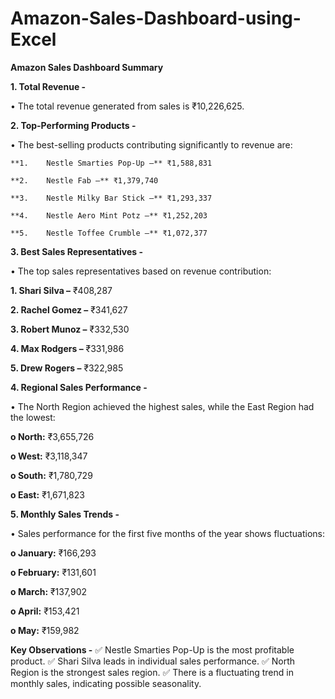 # Amazon-Sales-Dashboard-using-Excel

**Amazon Sales Dashboard Summary**

**1. Total Revenue -** 

• The total revenue generated from sales is ₹10,226,625.


**2. Top-Performing Products -** 

• The best-selling products contributing significantly to revenue are:

    **1.	Nestle Smarties Pop-Up –** ₹1,588,831

    **2.	Nestle Fab –** ₹1,379,740

    **3.	Nestle Milky Bar Stick –** ₹1,293,337

    **4.	Nestle Aero Mint Potz –** ₹1,252,203

    **5.	Nestle Toffee Crumble –** ₹1,072,377

**3. Best Sales Representatives -** 

• The top sales representatives based on revenue contribution:

**1.	Shari Silva –** ₹408,287

**2.	Rachel Gomez –** ₹341,627

**3.	Robert Munoz –** ₹332,530

**4.	Max Rodgers –** ₹331,986

**5.	Drew Rogers –** ₹322,985

**4. Regional Sales Performance -**

•	The North Region achieved the highest sales, while the East Region had the lowest:

**o	North:** ₹3,655,726

**o	West:** ₹3,118,347

**o	South:** ₹1,780,729

**o	East:** ₹1,671,823

**5. Monthly Sales Trends -**

•	Sales performance for the first five months of the year shows fluctuations:

**o	January:** ₹166,293

**o	February:** ₹131,601

**o	March:** ₹137,902

**o	April:** ₹153,421

**o	May:** ₹159,982

**Key Observations -**
  ✅ Nestle Smarties Pop-Up is the most profitable product.
  ✅ Shari Silva leads in individual sales performance.
  ✅ North Region is the strongest sales region.
  ✅ There is a fluctuating trend in monthly sales, indicating possible seasonality.


